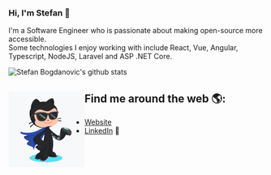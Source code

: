 ### Hi, I'm Stefan 👋

I'm a Software Engineer who is passionate about making open-source more accessible. <br />
Some technologies I enjoy working with include React, Vue, Angular, Typescript, NodeJS, Laravel and ASP .NET Core.  <br />
  
  ![Stefan Bogdanovic's github stats](https://github-readme-stats.vercel.app/api?username=CerealKiller97&count_private=true&show_icons=true)
  <!-- ![Top Langs](https://github-readme-stats.vercel.app/api/top-langs/?username=CerealKiller97&hide=css,html) -->
  
## Find me around the web 🌎: <a href="https://github.com/CerealKiller97"><img align="left" width="150" height="150" src="https://github.com/CerealKiller97/CerealKiller97/blob/master/octocat.png"></a>
  - <a href="">Website</a>
  - <a href="https://www.linkedin.com/in/bogdanovic-stefan/">LinkedIn</a> 💼

<!--
**CerealKiller97/CerealKiller97** is a ✨ _special_ ✨ repository because its `README.md` (this file) appears on your GitHub profile.

Here are some ideas to get you started:

- 🔭 I’m currently working on ...
- 🌱 I’m currently learning ...
- 👯 I’m looking to collaborate on ...
- 🤔 I’m looking for help with ...
- 💬 Ask me about ...
- 📫 How to reach me: ...
- 😄 Pronouns: ...
- ⚡ Fun fact: ...
-->
